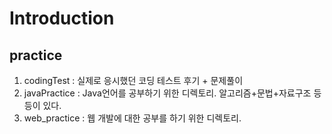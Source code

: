 # Introduction
## practice
1. codingTest : 실제로 응시했던 코딩 테스트 후기 + 문제풀이
2. javaPractice : Java언어를 공부하기 위한 디렉토리. 알고리즘+문법+자료구조 등등이 있다.
3. web_practice : 웹 개발에 대한 공부를 하기 위한 디렉토리. 
